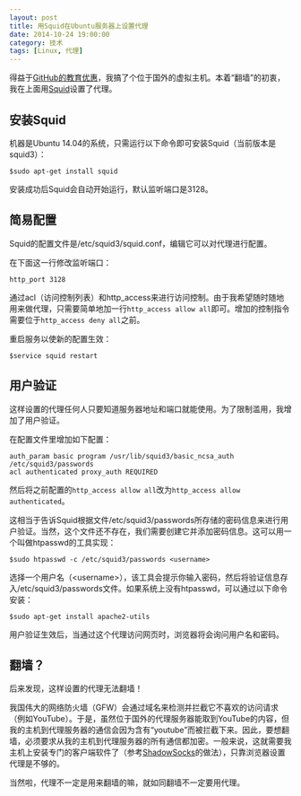 ```yaml
---
layout: post
title: 用Squid在Ubuntu服务器上设置代理
date: 2014-10-24 19:00:00
category: 技术
tags: [Linux, 代理]
---
```


得益于[GitHub的教育优惠](https://education.github.com/pack)，我搞了个位于国外的虚拟主机。本着“翻墙”的初衷，我在上面用[Squid](http://www.squid-cache.org/)设置了代理。

<!--more-->

## 安装Squid

机器是Ubuntu 14.04的系统，只需运行以下命令即可安装Squid（当前版本是squid3）：

    $sudo apt-get install squid
    
安装成功后Squid会自动开始运行，默认监听端口是3128。

## 简易配置

Squid的配置文件是/etc/squid3/squid.conf，编辑它可以对代理进行配置。

在下面这一行修改监听端口：

    http_port 3128

通过acl（访问控制列表）和http\_access来进行访问控制。由于我希望随时随地用来做代理，只需要简单地加一行`http_access allow all`即可。增加的控制指令需要位于`http_access deny all`之前。

重启服务以使新的配置生效：

    $service squid restart

## 用户验证

这样设置的代理任何人只要知道服务器地址和端口就能使用。为了限制滥用，我增加了用户验证。

在配置文件里增加如下配置：

    auth_param basic program /usr/lib/squid3/basic_ncsa_auth /etc/squid3/passwords
    acl authenticated proxy_auth REQUIRED

然后将之前配置的`http_access allow all`改为`http_access allow authenticated`。

这相当于告诉Squid根据文件/etc/squid3/passwords所存储的密码信息来进行用户验证。当然，这个文件还不存在，我们需要创建它并添加密码信息。这可以用一个叫做htpasswd的工具实现：

    $sudo htpasswd -c /etc/squid3/passwords <username>

选择一个用户名（\<username\>），该工具会提示你输入密码，然后将验证信息存入/etc/squid3/passwords文件。如果系统上没有htpasswd，可以通过以下命令安装：

    $sudo apt-get install apache2-utils
    
用户验证生效后，当通过这个代理访问网页时，浏览器将会询问用户名和密码。

## 翻墙？

后来发现，这样设置的代理无法翻墙！

我国伟大的网络防火墙（GFW）会通过域名来检测并拦截它不喜欢的访问请求（例如YouTube）。于是，虽然位于国外的代理服务器能取到YouTube的内容，但我的主机到代理服务器的通信会因为含有“youtube”而被拦截下来。因此，要想翻墙，必须要求从我的主机到代理服务器的所有通信都加密。一般来说，这就需要我主机上安装专门的客户端软件了（参考[ShadowSocks](https://github.com/clowwindy/shadowsocks/wiki/Shadowsocks-%E4%BD%BF%E7%94%A8%E8%AF%B4%E6%98%8E)的做法），只靠浏览器设置代理是不够的。

当然啦，代理不一定是用来翻墙的嘛，就如同翻墙不一定要用代理。
